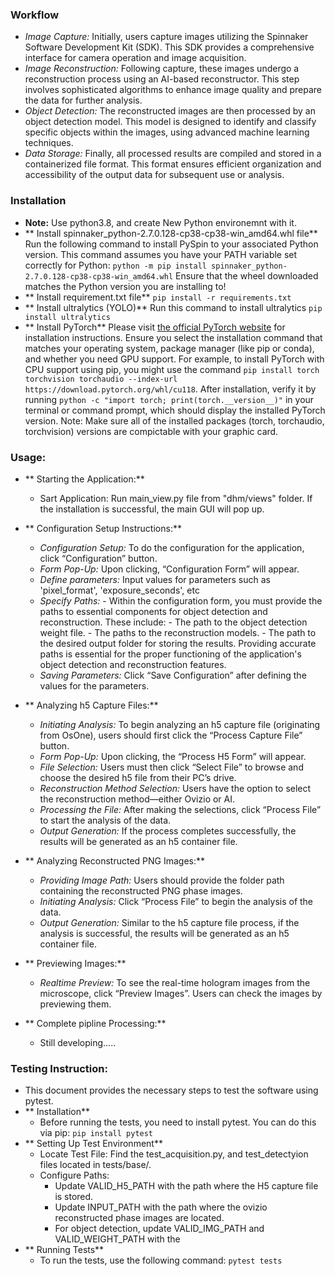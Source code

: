 ### Workflow
   +	*Image Capture:* Initially, users capture images utilizing the Spinnaker Software Development Kit (SDK). 
      This SDK provides a comprehensive interface for camera operation and image acquisition.
   +	*Image Reconstruction:* Following capture, these images undergo a reconstruction process using an AI-based reconstructor.
      This step involves sophisticated algorithms to enhance image quality and prepare the data for further analysis.
   +	*Object Detection:* The reconstructed images are then processed by an object detection model. 
      This model is designed to identify and classify specific objects within the images, using advanced machine learning techniques.
   +	*Data Storage:* Finally, all processed results are compiled and stored in a containerized file format. 
      This format ensures efficient organization and accessibility of the output data for subsequent use or analysis. 


### Installation
   + **Note:** Use python3.8, and create New Python environemnt with it.
   + ** Install spinnaker_python-2.7.0.128-cp38-cp38-win_amd64.whl file**
      Run the following command to install PySpin to your associated Python version.
      This command assumes you have your PATH variable set correctly for Python:
      ```python -m pip install spinnaker_python-2.7.0.128-cp38-cp38-win_amd64.whl```
      Ensure that the wheel downloaded matches the Python version you are installing to!
   + ** Install requirement.txt file**
      ```pip install -r requirements.txt```
   + ** Install ultralytics (YOLO)**
      Run this command to install ultralytics
      ```pip install ultralytics```
   + ** Install PyTorch**
      Please visit [the official PyTorch website](https://pytorch.org/) for installation instructions. Ensure you select the installation command that matches your operating system, package manager (like pip or conda), and whether you need GPU support. For example, to install PyTorch with CPU support using pip, you might use the command `pip install torch torchvision torchaudio --index-url https://download.pytorch.org/whl/cu118`. After installation, verify it by running `python -c "import torch; print(torch.__version__)"` in your terminal or command prompt, which should display the installed PyTorch version.
      Note: Make sure all of the installed packages (torch, torchaudio, torchvision) versions are compictable with your graphic card. 


### Usage:
   + **	Starting the Application:**
      - Sart Application: Run main_view.py file from "dhm/views" folder. If the installation is successful, the main GUI will pop up.

   + **	Configuration Setup Instructions:**
      - *Configuration Setup:* To do the configuration for the application, click “Configuration” button.
      - *Form Pop-Up:* Upon clicking, “Configuration Form” will appear.
      - *Define parameters:* Input values for parameters such as 'pixel_format', 'exposure_seconds', etc
      - *Specify Paths:*  - Within the configuration form, you must provide the paths to essential components for object detection and reconstruction. These include:
                        - The path to the object detection weight file.
                        - The paths to the reconstruction models.
                        - The path to the desired output folder for storing the results.
                        Providing accurate paths is essential for the proper functioning of the application's object detection and reconstruction features.
      - *Saving Parameters:* Click “Save Configuration” after defining the values for the parameters.

   + **	Analyzing h5 Capture Files:**
      - *Initiating Analysis:* To begin analyzing an h5 capture file (originating from OsOne), users should first click the “Process Capture File” button.
      - *Form Pop-Up:* Upon clicking, the “Process H5 Form” will appear.
      - *File Selection:* Users must then click “Select File” to browse and choose the desired h5 file from their PC’s drive.
      - *Reconstruction Method Selection:* Users have the option to select the reconstruction method—either Ovizio or AI.
      - *Processing the File:* After making the selections, click “Process File” to start the analysis of the data.
      - *Output Generation:* If the process completes successfully, the results will be generated as an h5 container file.

   + **	Analyzing Reconstructed PNG Images:**
      - *Providing Image Path:* Users should provide the folder path containing the reconstructed PNG phase images.
      - *Initiating Analysis:* Click “Process File” to begin the analysis of the data.
      - *Output Generation:* Similar to the h5 capture file process, if the analysis is successful, the results will be generated as an h5 container file.

   + **	Previewing Images:**
      - *Realtime Preview:* To see the real-time hologram images from the microscope, click “Preview Images”. Users can check the images by previewing them.

   + **	Complete pipline Processing:**
      -	Still developing…..


### Testing Instruction:
   + This document provides the necessary steps to test the software using pytest.
   + ** Installation**
      - Before running the tests, you need to install pytest. You can do this via pip: ```pip install pytest```
   + ** Setting Up Test Environment**
      - Locate Test File: Find the test_acquisition.py, and test_detectyion files located in tests/base/.
      - Configure Paths:
         - Update VALID_H5_PATH with the path where the H5 capture file is stored.
         - Update INPUT_PATH with the path where the ovizio reconstructed phase images are located.
         - For object detection, update VALID_IMG_PATH and VALID_WEIGHT_PATH with the 
   + ** Running Tests**
      - To run the tests, use the following command: ```pytest tests```
   